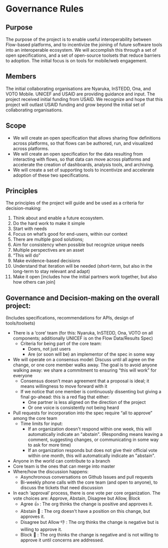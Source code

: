 # Governance Rules

## Purpose

The purpose of the project is to enable useful interoperability between Flow-based platforms, and to incentivize the joining of future software tools into an interoperable ecosystem.  We will accomplish this through a set of open specifications, and a set of open-source toolsets that reduce barriers to adoption.  The initial focus is on tools for mobile/web engagement.

## Members

The initial collaborating organisations are Nyaruka, InSTEDD, Ona, and VOTO Mobile.  UNICEF and USAID are providing guidance and input.  The project received initial funding from USAID. We recognize and hope that this project will outlast USAID funding and grow beyond the initial set of collaborating organisations.

## Scope

- We will create an open specification that allows sharing flow definitions across platforms, so that flows can be authored, run, and visualized across platforms.
- We will create an open specification for the data resulting from interacting with flows, so that data can move across platforms and accelerate the creation of dashboards, analysis tools, and archiving.
- We will create a set of supporting tools to incentivize and accelerate adoption of these two specifications.

## Principles

The principles of the project will guide and be used as a criteria for decision-making:

1. Think about and enable a future ecosystem. 
2. Do the hard work to make it simple
3. Start with needs 
4. Focus on what’s good for end-users, within our context
5. There are multiple good solutions; 
6. Aim for consistency when possible but recognize unique needs
7. Multiple perspectives are an asset
8. “This will do”
9. Make evidence-based decisions
10. Understand that iteration will be needed (short-term, but also in the long-term to stay relevant and adapt)
11. Make it open [includes how the initial partners work together, but also how others can join]

## Governance and Decision-making on the overall project:

(Includes specifications, recommendations for APIs, design of tools/toolsets)

- There is a ‘core’ team (for this: Nyaruka, InSTEDD, Ona, VOTO on all components; additionally UNICEF is on the Flow Data/Results Spec)
  - Criteria for being part of the core team:
    - Doers, not just users
    - Are (or soon will be) an implementor of the spec in some way
- We will operate on a consensus model: Discuss until all agree on the change, or one core member walks away. The goal is to avoid anyone walking away: we share a commitment to ensuring “this will work” for everyone
  - Consensus doesn’t mean agreement that a proposal is ideal; it means willingness to move forward with it
  - If we notice that one member is continuously dissenting but giving a final go-ahead: this is a red flag that either:
    - One partner is less aligned on the direction of the project
    - Or one voice is consistently not being heard
- Pull requests for incorporation into the spec require “all to approve” among the core team
  - Time limits for input: 
    - If an organization doesn't respond within one week, this will automatically indicate an "abstain". (Responding means leaving a comment, suggesting changes, or communicating in some way to ask for more time)
    - If an organization responds but does not give their official vote within one month, this will automatically indicate an "abstain".
- Anyone in the world can contribute to a branch
- Core team is the ones that can merge into master
- Where/how the discussion happens:
  - Asynchronous conversations on Github Issues and pull requests
  - Bi-weekly phone calls with the core team (and open to anyone), to discuss the tickets that need discussion
- In each ‘approval’ process, there is one vote per core organization. The vote choices are: Approve, Abstain, Disagree but Allow, Block
  - Agree :+1: : The org thinks the change is positive and approves it.
  - Abstain :see_no_evil: : The org doesn't have a position on this change, but approves it.
  - Disagree but Allow :-1: : The org thinks the change is negative but is willing to approve it.
  - Block :no_entry_sign: : The org thinks the change is negative and is not willing to approve it until concerns are addressed.
